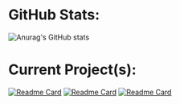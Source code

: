 # GitHub Stats:

![Anurag's GitHub stats](https://github-readme-stats.vercel.app/api?username=Cracko298&show_icons=true&theme=dark&count_private=true&show_icons=true)

# Current Project(s):

[![Readme Card](https://github-readme-stats.vercel.app/api/pin/?username=Cracko298&repo=Ice-Station-Z-Save-Editor&show_icons=true&theme=dark&count_private=true&show_icons=true)](https://github.com/Cracko298/Ice-Station-Z-Save-Editor)
[![Readme Card](https://github-readme-stats.vercel.app/api/pin/?username=Cracko298&repo=Ice-Station-Z-Save-Converter&show_icons=true&theme=dark&count_private=true&show_icons=true)](https://github.com/Cracko298/Ice-Station-Z-Save-Converter)
[![Readme Card](https://github-readme-stats.vercel.app/api/pin/?username=Cracko298&repo=Ice-Station-Z-Save-Editing&show_icons=true&theme=dark&count_private=true&show_icons=true)](https://github.com/Cracko298/Ice-Station-Z-Save-Editing)
